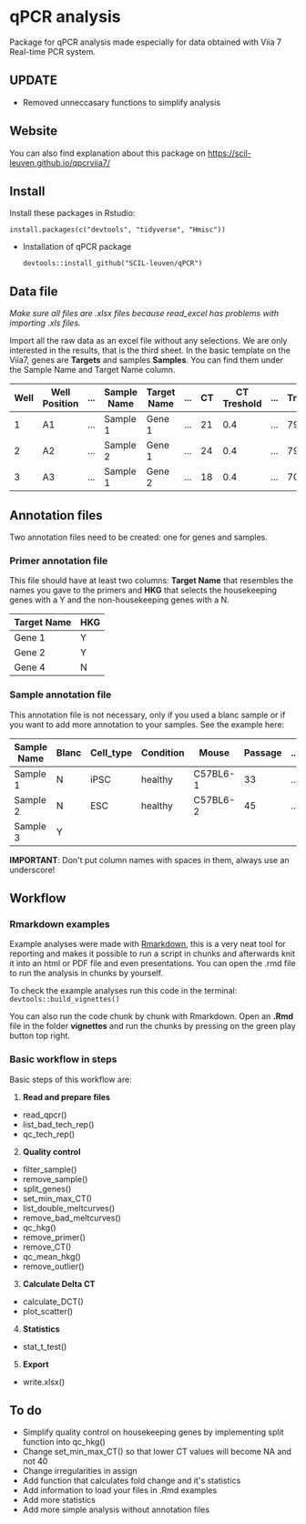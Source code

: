 # qPCR analysis
Package for qPCR analysis made especially for data obtained with Viia 7 Real-time PCR system.

## UPDATE
* Removed unneccasary functions to simplify analysis

## Website

You can also find explanation about this package on https://scil-leuven.github.io/qpcrviia7/

## Install

Install these packages in Rstudio:

  `install.packages(c("devtools", "tidyverse", "Hmisc"))`

* Installation of qPCR package

  `devtools::install_github("SCIL-leuven/qPCR")`

## Data file

*Make sure all files are .xlsx files because read_excel has problems with importing .xls files.*

Import all the raw data as an excel file without any selections. We are only interested in the results, that is the third sheet. In the basic template on the Viia7, genes are **Targets** and samples **Samples**. You can find them under the Sample Name and Target Name column.


Well | Well Position |...| Sample Name | Target Name |...| CT | CT Treshold |...| Tm1 | Tm2 | Tm3 
-----|---------------|---|-------------|-------------|---|----|-------------|---|-----|-----|-----
1    | A1            |...| Sample 1    | Gene 1    |...| 21 | 0.4         |...| 79  | ... | ... 
2    | A2            |...| Sample 2    | Gene 1    |...| 24 | 0.4         |...| 79  | ... | ... 
3    | A3            |...| Sample 1    | Gene 2    |...| 18 | 0.4         |...| 70  | 82  | 89  


## Annotation files

Two annotation files need to be created: one for genes and samples.

### Primer annotation file

This file should have at least two columns: **Target Name**  that resembles the names you gave to the primers and **HKG** that selects the housekeeping genes with a Y and the non-housekeeping genes with a N.

Target Name | HKG
---------|-----
Gene 1 | Y
Gene 2 | Y
Gene 4 | N

### Sample annotation file

This annotation file is not necessary, only if you used a blanc sample or if you want to add more annotation to your samples. See the example here:

Sample Name | Blanc |Cell_type  | Condition | Mouse     | Passage   | ...
----------|-------|-----------|-----------|-----------|-----------|------
Sample 1  | N     |iPSC         | healthy   | C57BL6-1  | 33        | ...
Sample 2  | N     |ESC        | healthy   | C57BL6-2  | 45        | ...
Sample 3  | Y     |           |           |           |           |

**IMPORTANT**: Don't put column names with spaces in them, always use an underscore!

## Workflow

### Rmarkdown examples

Example analyses were made with [Rmarkdown](http://rmarkdown.rstudio.com/), this is a very neat tool for reporting and makes it possible to run a script in chunks and afterwards knit it into an html or PDF file and even presentations. You can open the .rmd file to run the analysis in chunks by yourself.

To check the example analyses run this code in the terminal:
`devtools::build_vignettes()`

You can also run the code chunk by chunk with Rmarkdown. Open an **.Rmd** file in the folder **vignettes** and run the chunks by pressing on the green play button top right.

### Basic workflow in steps

Basic steps of this workflow are:
1. **Read and prepare files**
  * read_qpcr()
  * list_bad_tech_rep()
  * qc_tech_rep()
2. **Quality control**
  * filter_sample()
  * remove_sample()
  * split_genes()
  * set_min_max_CT()
  * list_double_meltcurves()
  * remove_bad_meltcurves()
  * qc_hkg()
  * remove_primer()
  * remove_CT()
  * qc_mean_hkg()
  * remove_outlier()
3. **Calculate Delta CT**
  * calculate_DCT()
  * plot_scatter()
4. **Statistics**
  * stat_t_test()
5. **Export**
  * write.xlsx()

## To do
* Simplify quality control on housekeeping genes by implementing split function into qc_hkg()
* Change set_min_max_CT() so that lower CT values will become NA and not 40
* Change irregularities in assign
* Add function that calculates fold change and it's statistics
* Add information to load your files in .Rmd examples
* Add more statistics
* Add more simple analysis without annotation files

